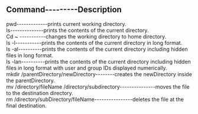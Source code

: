 Command---------Description
---------------------------
pwd-------------prints current working directory.  
ls--------------prints the contents of the current directory.  
Cd ~ -----------changes the working directory to home directory.  
ls -l-----------prints the contents of the current directory in long format.  
ls -al----------prints the contents of the current directory including hidden files in long format.  
ls -lan----------prints the contents of the current directory including hidden files in long format with user and group IDs displayed numerically.  
mkdir /parentDirectory/newDirectory--------creates the newDirectory inside the parentDirectory.  
mv /directory/fileName /directory/subdirectory---------------moves the file to the destination directory.  
rm /directory/subDirectory/fileName----------------deletes the file at the final destination.  
